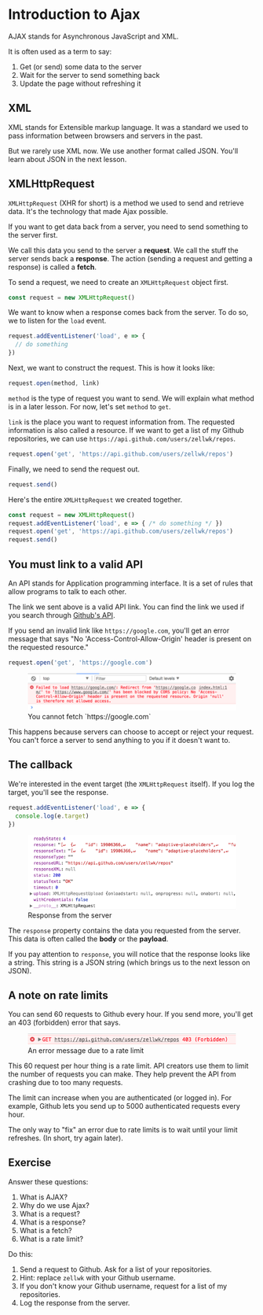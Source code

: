 # Introduction to Ajax

AJAX stands for Asynchronous JavaScript and XML.

It is often used as a term to say:

1. Get (or send) some data to the server
2. Wait for the server to send something back
3. Update the page without refreshing it

## XML

XML stands for Extensible markup language. It was a standard we used to pass information between browsers and servers in the past.

But we rarely use XML now. We use another format called JSON. You'll learn about JSON in the next lesson.

## XMLHttpRequest

`XMLHttpRequest` (XHR for short) is a method we used to send and retrieve data. It's the technology that made Ajax possible.

If you want to get data back from a server, you need to send something to the server first.

We call this data you send to the server a **request**. We call the stuff the server sends back a **response**. The action (sending a request and getting a response) is called a **fetch**.

To send a request, we need to create an `XMLHttpRequest` object first.

```js
const request = new XMLHttpRequest()
```

We want to know when a response comes back from the server. To do so, we to listen for the `load` event.

```js
request.addEventListener('load', e => {
  // do something
})
```

Next, we want to construct the request. This is how it looks like:

```js
request.open(method, link)
```

`method` is the type of request you want to send. We will explain what method is in a later lesson. For now, let's set `method` to `get`.

`link` is the place you want to request information from. The requested information is also called a resource. If we want to get a list of my Github repositories, we can use `https://api.github.com/users/zellwk/repos`.

```js
request.open('get', 'https://api.github.com/users/zellwk/repos')
```

Finally, we need to send the request out.

```js
request.send()
```

Here's the entire `XMLHttpRequest` we created together.

```js
const request = new XMLHttpRequest()
request.addEventListener('load', e => { /* do something */ })
request.open('get', 'https://api.github.com/users/zellwk/repos')
request.send()
```

## You must link to a valid API

An API stands for Application programming interface. It is a set of rules that allow programs to talk to each other.

The link we sent above is a valid API link. You can find the link we used if you search through [Github's API](https://developer.github.com/v3/repos/#list-user-repositories).

If you send an invalid link like `https://google.com`, you'll get an error message that says "No 'Access-Control-Allow-Origin' header is present on the requested resource."

```js
request.open('get', 'https://google.com')
```

<figure>
  <img src="../../images/ajax/xhr/no-cors.png" alt="An error message">
  <figcaption>You cannot fetch `https://google.com`</figcaption>
</figure>

This happens because servers can choose to accept or reject your request. You can't force a server to send anything to you if it doesn't want to.

## The callback

We're interested in the event target (the `XMLHttpRequest` itself). If you log the target, you'll see the response.

```js
request.addEventListener('load', e => {
  console.log(e.target)
})
```

<figure>
  <img src="../../images/ajax/xhr/response.png" alt="Response from the server">
  <figcaption aria-hidden>Response from the server</figcaption>
</figure>

The `response` property contains the data you requested from the server. This data is often called the **body** or the **payload**.

If you pay attention to `response`, you will notice that the response looks like a string. This string is a JSON string (which brings us to the next lesson on JSON).

## A note on rate limits

You can send 60 requests to Github every hour. If you send more, you'll get an 403 (forbidden) error that says.

<figure>
  <img src="../../images/ajax/xhr/rate-limit.png" alt="An error message">
  <figcaption>An error message due to a rate limit</figcaption>
</figure>

This 60 request per hour thing is a rate limit. API creators use them to limit the number of requests you can make. They help prevent the API from crashing due to too many requests.

The limit can increase when you are authenticated (or logged in). For example, Github lets you send up to 5000 authenticated requests every hour.

The only way to "fix" an error due to rate limits is to wait until your limit refreshes. (In short, try again later).

## Exercise

Answer these questions:

1. What is AJAX?
2. Why do we use Ajax?
3. What is a request?
4. What is a response?
5. What is a fetch?
6. What is a rate limit?

Do this:

1. Send a request to Github. Ask for a list of your repositories.
  1. Hint: replace `zellwk` with your Github username.
  2. If you don't know your Github username, request for a list of my repositories.
2. Log the response from the server.

